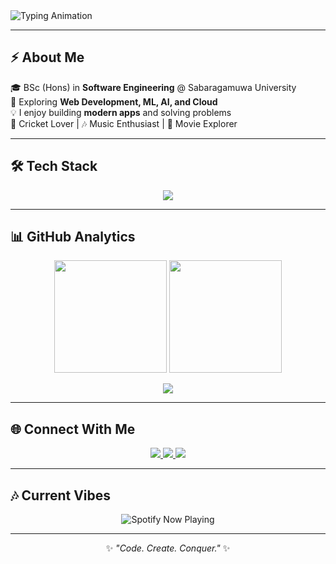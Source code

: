  <!-- 🚀 Modern GitHub Profile README for Dilshan -->

<!-- Animated Header -->
<img src="https://readme-typing-svg.herokuapp.com?font=Fira+Code&size=28&duration=4000&pause=1000&color=00C2FF&center=true&vCenter=true&width=800&lines=Hi%2C+I'm+Dilshan+👋;Software+Engineering+Undergraduate+👨‍💻;Full+Stack+Developer+🌐;ML+%26+AI+Explorer+🤖;Always+Learning+New+Tech+🚀" alt="Typing Animation" />

---

## ⚡ About Me  
🎓 BSc (Hons) in **Software Engineering** @ Sabaragamuwa University  
🌱 Exploring **Web Development, ML, AI, and Cloud**  
💡 I enjoy building **modern apps** and solving problems  
🏏 Cricket Lover | 🎶 Music Enthusiast | 🎥 Movie Explorer  

---

## 🛠️ Tech Stack  
<p align="center">
  <img src="https://skillicons.dev/icons?i=html,css,js,react,nodejs,express,java,python,mysql,flutter,git,github,linux" />
</p>

---

## 📊 GitHub Analytics  
<p align="center">
  <img src="https://github-readme-stats.vercel.app/api?username=dilshandevxx&show_icons=true&theme=tokyonight&hide_border=true" height="180"/>
  <img src="https://streak-stats.demolab.com?user=dilshandevxx&theme=tokyonight&hide_border=true" height="180"/>
</p>

<p align="center">
  <img src="https://github-readme-activity-graph.vercel.app/graph?username=dilshandevxx&theme=react-dark&hide_border=true&area=true" />
</p>

---

## 🌐 Connect With Me  
<p align="center">
  <a href="mailto:dilshanprathapaarachchi@gmail.com">
    <img src="https://img.shields.io/badge/-Email-red?style=for-the-badge&logo=gmail&logoColor=white" />
  </a>
  <a href="https://github.com/dilshandevxx">
    <img src="https://img.shields.io/badge/-GitHub-black?style=for-the-badge&logo=github" />
  </a>
  <a href="https://www.linkedin.com/in/your-linkedin">
    <img src="https://img.shields.io/badge/-LinkedIn-blue?style=for-the-badge&logo=linkedin" />
  </a>
</p>

---

## 🎶 Current Vibes  
<p align="center">
  <img src="https://spotify-github-profile.vercel.app/api/view?uid=your_spotify_id&cover_image=true&theme=default&bar_color=00ff99&bar_color_cover=true" alt="Spotify Now Playing" />
</p>

---

<div align="center">
  
✨ *"Code. Create. Conquer."* ✨  

</div>
